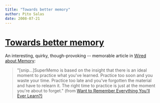 ```yaml
---
title: "Towards better memory"
author: Pito Salas
date: 2008-07-21
---
```

# [Towards better memory](None)




An interesting, quirky, though-provoking -- memorable article in [Wired about
Memory](<http://www.wired.com/medtech/health/magazine/16-05/ff_wozniak?currentPage=all>):

> "[snip…]SuperMemo is based on the insight that there is an ideal moment to
> practice what you've learned. Practice too soon and you waste your time.
> Practice too late and you've forgotten the material and have to relearn it.
> The right time to practice is just at the moment you're about to forget."
> (from [Want to Remember Everything You'll Ever
> Learn?)](<http://www.wired.com/medtech/health/magazine/16-05/ff_wozniak?currentPage=all>)


